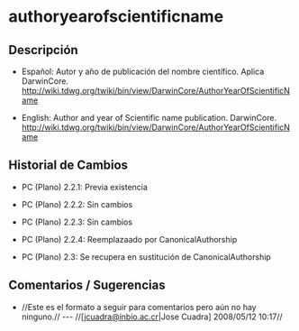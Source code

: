 # authoryearofscientificname #



## Descripción ##
  * Español:
Autor y año de publicación del nombre científico. Aplica DarwinCore. http://wiki.tdwg.org/twiki/bin/view/DarwinCore/AuthorYearOfScientificName


  * English:
Author and year of Scientific name publication. DarwinCore. http://wiki.tdwg.org/twiki/bin/view/DarwinCore/AuthorYearOfScientificName


## Historial de Cambios ##
  * PC (Plano) 2.2.1: Previa existencia

  * PC (Plano) 2.2.2: Sin cambios

  * PC (Plano) 2.2.3: Sin cambios

  * PC (Plano) 2.2.4: Reemplazaado por CanonicalAuthorship

  * PC (Plano) 2.3: Se recupera en sustitución de CanonicalAuthorship


## Comentarios / Sugerencias ##

  * //Este es el formato a seguir para comentarios pero aún no hay ninguno.// --- //[jcuadra@inbio.ac.cr|Jose Cuadra] 2008/05/12 10:17//